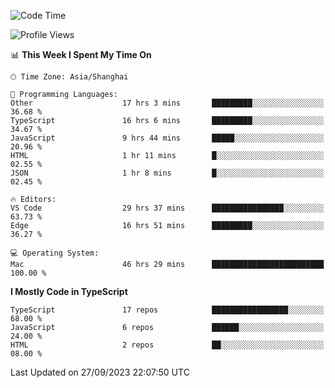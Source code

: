 <!--START_SECTION:waka-->
![Code Time](http://img.shields.io/badge/Code%20Time-5%2C239%20hrs%2019%20mins-blue)

![Profile Views](http://img.shields.io/badge/Profile%20Views-0-blue)

📊 **This Week I Spent My Time On** 

```text
🕑︎ Time Zone: Asia/Shanghai

💬 Programming Languages: 
Other                    17 hrs 3 mins       █████████░░░░░░░░░░░░░░░░   36.68 % 
TypeScript               16 hrs 6 mins       █████████░░░░░░░░░░░░░░░░   34.67 % 
JavaScript               9 hrs 44 mins       █████░░░░░░░░░░░░░░░░░░░░   20.96 % 
HTML                     1 hr 11 mins        █░░░░░░░░░░░░░░░░░░░░░░░░   02.55 % 
JSON                     1 hr 8 mins         █░░░░░░░░░░░░░░░░░░░░░░░░   02.45 % 

🔥 Editors: 
VS Code                  29 hrs 37 mins      ████████████████░░░░░░░░░   63.73 % 
Edge                     16 hrs 51 mins      █████████░░░░░░░░░░░░░░░░   36.27 % 

💻 Operating System: 
Mac                      46 hrs 29 mins      █████████████████████████   100.00 % 
```

**I Mostly Code in TypeScript** 

```text
TypeScript               17 repos            █████████████████░░░░░░░░   68.00 % 
JavaScript               6 repos             ██████░░░░░░░░░░░░░░░░░░░   24.00 % 
HTML                     2 repos             ██░░░░░░░░░░░░░░░░░░░░░░░   08.00 % 
```




 Last Updated on 27/09/2023 22:07:50 UTC
<!--END_SECTION:waka-->
